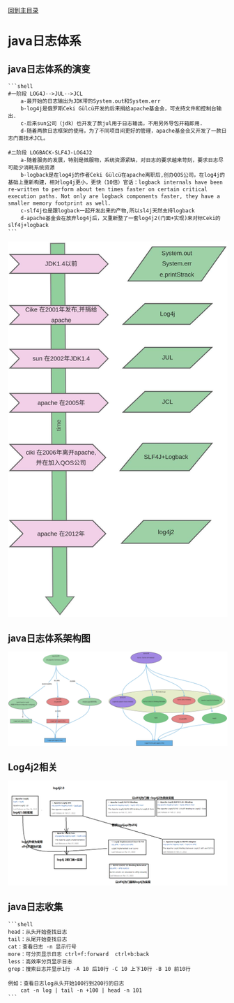 [回到主目录](/README.md)
# java日志体系
  ## java日志体系的演变
    ```shell
    #一阶段 LOG4J-->JUL-->JCL
        a-最开始的日志输出为JDK带的System.out和System.err
        b-log4j是俄罗斯Ceki Gülcü开发的后来捐给apache基金会，可支持文件和控制台输出.
        c-后来sun公司（jdk）也开发了款jul用于日志输出，不用另外导包开箱即用.
        d-随着两款日志框架的使用，为了不同项目间更好的管理，apache基金会又开发了一款日志门面技术JCL。

    #二阶段 LOGBACK-SLF4J-LOG4J2
        a-随着服务的发展，特别是微服物，系统资源紧缺，对日志的要求越来苛刻，要求日志尽可能少消耗系统资源
        b-logback是在log4j的作者Ceki Gülcü在apache离职后,创办QOS公司，在log4j的基础上重新构建，相对log4j更小，更快（10倍）官话：logback internals have been re-written to perform about ten times faster on certain critical execution paths. Not only are logback components faster, they have a smaller memory footprint as well.
        c-slf4j也是跟logback一起开发出来的产物,所以sl4j天然支持logback
        d-apache基金会在放弃log4j后，又重新整了一套log4j2(门面+实现)来对标Ceki的slf4j+logback
    ```
![](./imgs/log1.jpg)

  ## java日志体系架构图
![](./imgs/log2.jpg)
  
  ## Log4j2相关

![](./imgs/log3.png)

  ## java日志收集
    ```shell
    head：从头开始查找日志
    tail：从尾开始查找日志
    cat：查看日志 -n 显示行号
    more：可分页显示日志 ctrl+f:forward  ctrl+b:back
    less：高效率分页显示日志
    grep：搜索日志并显示1行 -A 10 后10行 -C 10 上下10行 -B 10 前10行

    例如：查看日志log从头开始100行到200行的日志
        cat -n log | tail -n +100 | head -n 101
    ```